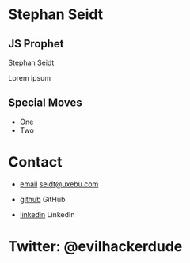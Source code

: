 Stephan Seidt
=============

JS Prophet
----------

[Stephan Seidt](/media/img/team/seidt.png)

Lorem ipsum

Special Moves
-------------

* One
* Two

Contact
=======

* [email](mailto:seidt@uxebu.com)
  seidt@uxebu.com

* [github](http://github.com/...)
  GitHub

* [linkedin](http://www.linkedin.com/in/...)
  LinkedIn

Twitter: @evilhackerdude
========================
